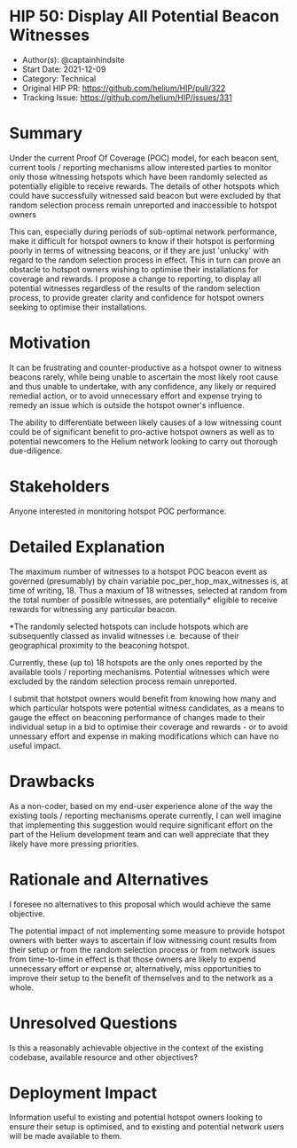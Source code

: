 # HIP 50: Display All Potential Beacon Witnesses

- Author(s): @captainhindsite
- Start Date: 2021-12-09
- Category: Technical
- Original HIP PR: https://github.com/helium/HIP/pull/322
- Tracking Issue: https://github.com/helium/HIP/issues/331

# Summary
[summary]: #summary
Under the current Proof Of Coverage (POC) model, for each beacon sent, current tools / reporting mechanisms allow interested parties to monitor only those witnessing hotspots which
have been randomly selected as potentially eligible to receive rewards. The details of other hotspots which could have successfully witnessed said beacon but were excluded by that
random selection process remain unreported and inaccessible to hotspot owners

This can, especially during periods of sub-optimal network performance, make it difficult for hotspot owners to know if their hotspot is performing poorly in terms of
witnessing beacons, or if they are just 'unlucky' with regard to the random selection process in effect. This in turn can prove an obstacle to hotspot owners wishing to
optimise their installations for coverage and rewards. I propose a change to reporting, to display all potential witnesses regardless of the results of the random selection process,
to provide greater clarity and confidence for hotspot owners seeking to optimise their installations. 

# Motivation
[motivation]: #motivation

It can be frustrating and counter-productive as a hotspot owner to witness beacons rarely, while being unable to ascertain the most likely root cause and thus unable to undertake,
with any confidence, any likely or required remedial action, or to avoid unnecessary effort and expense trying to remedy an issue which is outside the hotspot owner's influence.

The ability to differentiate between likely causes of a low witnessing count could be of significant benefit to pro-active hotspot owners as well as to potential newcomers
to the Helium network looking to carry out thorough due-diligence.

# Stakeholders
[stakeholders]: #stakeholders
Anyone interested in monitoring hotspot POC performance.

# Detailed Explanation
[detailed-explanation]: #detailed-explanation
The maximum number of witnesses to a hotspot POC beacon event as governed (presumably) by chain variable poc_per_hop_max_witnesses is, at time of writing, 18.
Thus a maxium of 18 witnesses, selected at random from the total number of possible witnesses, are potentially* eligible to receive rewards for witnessing any
particular beacon.

*The randomly selected hotspots can include hotspots which are subsequently classed as invalid witnesses i.e. because of their geographical proximity to the beaconing
hotspot.

Currently, these (up to) 18 hotspots are the only ones reported by the available tools / reporting mechanisms. Potential witnesses which were excluded by the random
selection process remain unreported.

I submit that hotstpot owners would benefit from knowing how many and which particular hotspots were potential witness candidates, as a means to gauge the effect on
beaconing performance of changes made to their individual setup in a bid to optimise their coverage and rewards - or to avoid unnessary effort and expense in making
modifications which can have no useful impact.

# Drawbacks
[drawbacks]: #drawbacks
As a non-coder, based on my end-user experience alone of the way the existing tools / reporting mechanisms operate currently, I can well imagine that implementing
this suggestion would require significant effort on the part of the Helium development team and can well appreciate that they likely have more pressing priorities.

# Rationale and Alternatives
[alternatives]: #rationale-and-alternatives
I foresee no alternatives to this proposal which would achieve the same objective.

The potential impact of not implementing some measure to provide hotspot owners with better ways to ascertain if low witnessing count results from their setup or
from the random selection process or from network issues from time-to-time in effect is that those owners are likely to expend unnecessary effort or expense or,
alternatively, miss opportunities to improve their setup to the benefit of themselves and to the network as a whole.

# Unresolved Questions
[unresolved]: #unresolved-questions
Is this a reasonably achievable objective in the context of the existing codebase, available resource and other objectives?

# Deployment Impact
[deployment-impact]: #deployment-impact
Information useful to existing and potential hotspot owners looking to ensure their setup is optimised, and to existing and potential network users will be made
available to them.
